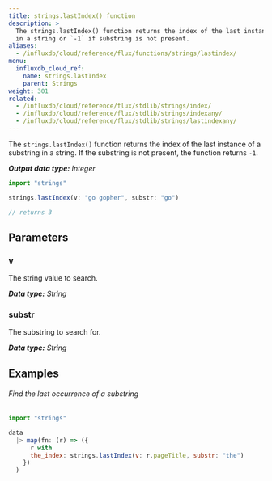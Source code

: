 ```yaml
---
title: strings.lastIndex() function
description: >
  The strings.lastIndex() function returns the index of the last instance of a substring
  in a string or `-1` if substring is not present.
aliases:
  - /influxdb/cloud/reference/flux/functions/strings/lastindex/
menu:
  influxdb_cloud_ref:
    name: strings.lastIndex
    parent: Strings
weight: 301
related:
  - /influxdb/cloud/reference/flux/stdlib/strings/index/
  - /influxdb/cloud/reference/flux/stdlib/strings/indexany/
  - /influxdb/cloud/reference/flux/stdlib/strings/lastindexany/
---
```


The `strings.lastIndex()` function returns the index of the last instance of a substring
in a string. If the substring is not present, the function returns `-1`.

_**Output data type:** Integer_

```js
import "strings"

strings.lastIndex(v: "go gopher", substr: "go")

// returns 3
```

## Parameters

### v
The string value to search.

_**Data type:** String_

### substr
The substring to search for.

_**Data type:** String_

## Examples

###### Find the last occurrence of a substring
```js
import "strings"

data
  |> map(fn: (r) => ({
      r with
      the_index: strings.lastIndex(v: r.pageTitle, substr: "the")
    })
  )
```
